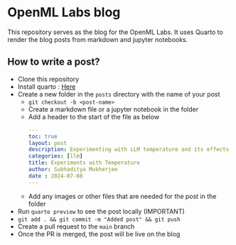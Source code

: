 # OpenML Labs blog

This repository serves as the blog for the OpenML Labs. It uses Quarto to render the blog posts from markdown and jupyter notebooks. 

## How to write a post?

- Clone this repository
- Install quarto : [Here](https://quarto.org/docs/get-started/)
- Create a new folder in the `posts` directory with the name of your post
  - `git checkout -b <post-name>`
  - Create a markdown file or a jupyter notebook in the folder
  - Add a header to the start of the file as below
    ```yaml
    ---
    toc: true
    layout: post
    description: Experimenting with LLM temperature and its effects on answer quality
    categories: [llm]
    title: Experiments with Temperature
    author: Subhaditya Mukherjee
    date : 2024-07-08
    ---
    ```
  - Add any images or other files that are needed for the post in the folder
- Run `quarto preview` to see the post locally (IMPORTANT)
- `git add . && git commit -m "Added post" && git push`
- Create a pull request to the `main` branch
- Once the PR is merged, the post will be live on the blog